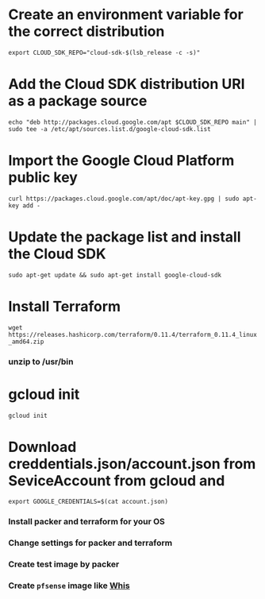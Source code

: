 # Create an environment variable for the correct distribution
```export CLOUD_SDK_REPO="cloud-sdk-$(lsb_release -c -s)"```

# Add the Cloud SDK distribution URI as a package source
```echo "deb http://packages.cloud.google.com/apt $CLOUD_SDK_REPO main" | sudo tee -a /etc/apt/sources.list.d/google-cloud-sdk.list```

# Import the Google Cloud Platform public key
```curl https://packages.cloud.google.com/apt/doc/apt-key.gpg | sudo apt-key add -```

# Update the package list and install the Cloud SDK
```sudo apt-get update && sudo apt-get install google-cloud-sdk```

# Install Terraform
```wget https://releases.hashicorp.com/terraform/0.11.4/terraform_0.11.4_linux_amd64.zip```
### unzip to /usr/bin

# gcloud init
```
gcloud init
```

# Download creddentials.json/account.json from SeviceAccount from gcloud and
```
export GOOGLE_CREDENTIALS=$(cat account.json)
```

### Install packer and terraform for your OS
### Change settings for packer and terraform
### Create test image by packer
### Create `pfsense` image like [Whis](https://blog.kylemanna.com/cloud/pfsense-on-google-cloud/)

